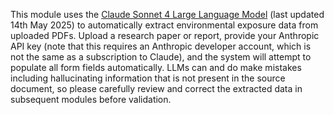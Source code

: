 This module uses the [Claude Sonnet 4 Large Language Model](https://www.anthropic.com/claude/sonnet) (last updated 14th May 2025) to automatically extract environmental exposure data from uploaded PDFs. Upload a research paper or report, provide your Anthropic API key (note that this requires an Anthropic developer account, which is not the same as a subscription to Claude), and the system will attempt to populate all form fields automatically. LLMs can and do make mistakes including hallucinating information that is not present in the source document, so please carefully review and correct the extracted data in subsequent modules before validation.